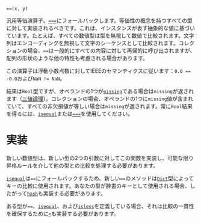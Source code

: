 ```
==(x, y)
```

汎用等価演算子。[`===`](@ref)にフォールバックします。等価性の概念を持つすべての型に対して実装されるべきです。これは、インスタンスが表す抽象的な値に基づいています。たとえば、すべての数値型は型を無視して数値で比較されます。文字列はエンコーディングを無視して文字のシーケンスとして比較されます。コレクションの場合、`==`は一般的にすべての内容に対して再帰的に呼び出されますが、配列の形状のような他の特性も考慮される場合があります。

この演算子は浮動小数点数に対してIEEEのセマンティクスに従います：`0.0 == -0.0`および`NaN != NaN`。

結果は`Bool`型ですが、オペランドの1つが[`missing`](@ref)である場合は`missing`が返されます（[三値論理](https://en.wikipedia.org/wiki/Three-valued_logic)）。コレクションの場合、オペランドの1つに`missing`値が含まれていて、すべての非欠損値が等しい場合は`missing`が返されます。常に`Bool`結果を得るには、[`isequal`](@ref)または[`===`](@ref)を使用してください。

# 実装

新しい数値型は、新しい型の2つの引数に対してこの関数を実装し、可能な限り昇格ルールを介して他の型との比較を処理する必要があります。

[`isequal`](@ref)は`==`にフォールバックするため、新しい`==`のメソッドは[`Dict`](@ref)型によってキーの比較に使用されます。あなたの型が辞書のキーとして使用される場合、したがって[`hash`](@ref)も実装する必要があります。

ある型が`==`、[`isequal`](@ref)、および[`isless`](@ref)を定義している場合、それは比較の一貫性を確保するために[`<`](@ref)も実装する必要があります。
